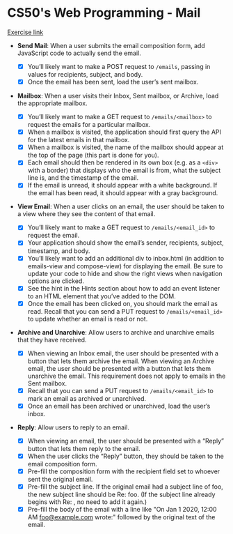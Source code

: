 # CS50's Web Programming - Mail

[Exercise link](https://cs50.harvard.edu/web/2020/projects/3/mail/)

- **Send Mail**: When a user submits the email composition form, add JavaScript code to actually send the email.

  - [x] You’ll likely want to make a POST request to `/emails`, passing in values for recipients, subject, and body.
  - [x] Once the email has been sent, load the user’s sent mailbox.

- **Mailbox**: When a user visits their Inbox, Sent mailbox, or Archive, load the appropriate mailbox.

  - [x] You’ll likely want to make a GET request to `/emails/<mailbox>` to request the emails for a particular mailbox.
  - [x] When a mailbox is visited, the application should first query the API for the latest emails in that mailbox.
  - [x] When a mailbox is visited, the name of the mailbox should appear at the top of the page (this part is done for you).
  - [x] Each email should then be rendered in its own box (e.g. as a `<div>` with a border) that displays who the email is from, what the subject line is, and the timestamp of the email.
  - [x] If the email is unread, it should appear with a white background. If the email has been read, it should appear with a gray background.

- **View Email**: When a user clicks on an email, the user should be taken to a view where they see the content of that email.

  - [x] You’ll likely want to make a GET request to `/emails/<email_id>` to request the email.
  - [x] Your application should show the email’s sender, recipients, subject, timestamp, and body.
  - [x] You’ll likely want to add an additional div to inbox.html (in addition to emails-view and compose-view) for displaying the email. Be sure to update your code to hide and show the right views when navigation options are clicked.
  - [x] See the hint in the Hints section about how to add an event listener to an HTML element that you’ve added to the DOM.
  - [x] Once the email has been clicked on, you should mark the email as read. Recall that you can send a PUT request to `/emails/<email_id>` to update whether an email is read or not.

- **Archive and Unarchive**: Allow users to archive and unarchive emails that they have received.

  - [x] When viewing an Inbox email, the user should be presented with a button that lets them archive the email. When viewing an Archive email, the user should be presented with a button that lets them unarchive the email. This requirement does not apply to emails in the Sent mailbox.
  - [x] Recall that you can send a PUT request to `/emails/<email_id>` to mark an email as archived or unarchived.
  - [x] Once an email has been archived or unarchived, load the user’s inbox.

- **Reply**: Allow users to reply to an email.

  - [x] When viewing an email, the user should be presented with a “Reply” button that lets them reply to the email.
  - [x] When the user clicks the “Reply” button, they should be taken to the email composition form.
  - [x] Pre-fill the composition form with the recipient field set to whoever sent the original email.
  - [x] Pre-fill the subject line. If the original email had a subject line of foo, the new subject line should be Re: foo. (If the subject line already begins with Re: , no need to add it again.)
  - [x] Pre-fill the body of the email with a line like "On Jan 1 2020, 12:00 AM foo@example.com wrote:" followed by the original text of the email.
